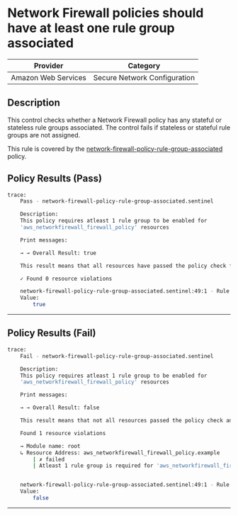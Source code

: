 #  Network Firewall policies should have at least one rule group associated

| Provider            | Category                                         |
|---------------------|--------------------------------------------------|
| Amazon Web Services | Secure Network Configuration                     |

## Description

This control checks whether a Network Firewall policy has any stateful or stateless rule groups associated. The control fails if stateless or stateful rule groups are not assigned.

This rule is covered by the [network-firewall-policy-rule-group-associated](https://github.com/hashicorp/policy-library-FSBP-Policy-Set-for-AWS-Terraform/blob/main/policies/network-firewall/network-firewall-policy-rule-group-associated.sentinel) policy.

## Policy Results (Pass)
```bash
trace:
    Pass - network-firewall-policy-rule-group-associated.sentinel

    Description:
    This policy requires atleast 1 rule group to be enabled for
    'aws_networkfirewall_firewall_policy' resources

    Print messages:

    → → Overall Result: true

    This result means that all resources have passed the policy check for the policy network-firewall-policy-rule-group-associated.

    ✓ Found 0 resource violations

    network-firewall-policy-rule-group-associated.sentinel:49:1 - Rule "main"
    Value:
        true
```

---

## Policy Results (Fail)
```bash
trace:
    Fail - network-firewall-policy-rule-group-associated.sentinel

    Description:
    This policy requires atleast 1 rule group to be enabled for
    'aws_networkfirewall_firewall_policy' resources

    Print messages:

    → → Overall Result: false

    This result means that not all resources passed the policy check and the protected behavior is not allowed for the policy network-firewall-policy-rule-group-associated.

    Found 1 resource violations

    → Module name: root
    ↳ Resource Address: aws_networkfirewall_firewall_policy.example
        | ✗ failed
        | Atleast 1 rule group is required for 'aws_networkfirewall_firewall_policy' resources.Refer to https://docs.aws.amazon.com/securityhub/latest/userguide/networkfirewall-controls.html#networkfirewall-3 for more details.


    network-firewall-policy-rule-group-associated.sentinel:49:1 - Rule "main"
    Value:
        false
```

---